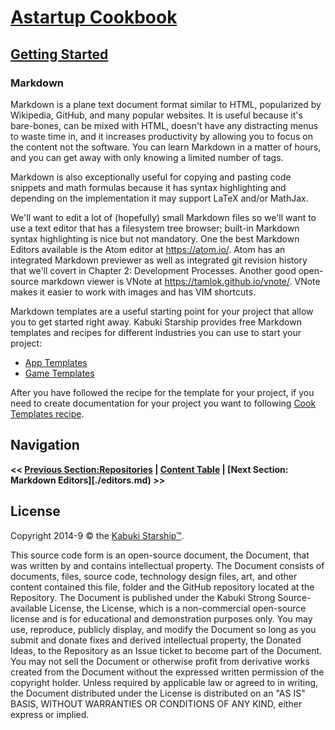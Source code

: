 # [Astartup Cookbook](../readme.md)

## [Getting Started](./readme.md)

### Markdown

Markdown is a plane text document format similar to HTML, popularized by Wikipedia, GitHub, and many popular websites. It is useful because it's bare-bones, can be mixed with HTML, doesn't have any distracting menus to waste time in, and it increases productivity by allowing you to focus on the content not the software. You can learn Markdown in a matter of hours, and you can get away with only knowing a limited number of tags.

Markdown is also exceptionally useful for copying and pasting code snippets and math formulas because it has syntax highlighting and depending on the implementation it may support LaTeX and/or MathJax.

We'll want to edit a lot of (hopefully) small Markdown files so we'll want to use a text editor that has a filesystem tree browser; built-in Markdown syntax highlighting is nice but not mandatory. One the best Markdown Editors available is the Atom editor at <https://atom.io/>. Atom has an integrated Markdown previewer as well as integrated git revision history that we'll covert in Chapter 2: Development Processes. Another good open-source markdown viewer is VNote at <https://tamlok.github.io/vnote/>. VNote makes it easier to work with images and has VIM shortcuts.

Markdown templates are a useful starting point for your project that allow you to get started right away. Kabuki Starship provides free Markdown templates and recipes for different industries you can use to start your project:

* [App Templates](./app_templates.md)
* [Game Templates](./game_templates.md)

After you have followed the recipe for the template for your project, if you need to create documentation for your project you want to following [Cook Templates recipe](./markdown_cookbook.md).

## Navigation

**<< [Previous Section:Repositories](../repositories.md) | [Content Table](../readme.md) | [Next Section: Markdown Editors][./editors.md) >>**

## License

Copyright 2014-9 © the [Kabuki Starship™](https://kabukistarship.com).

This source code form is an open-source document, the Document, that was written by and contains intellectual property. The Document consists of documents, files, source code, technology design files, art, and other content contained this file, folder and the GitHub repository located at the Repository. The Document is published under the Kabuki Strong Source-available License, the License, which is a non-commercial open-source license and is for educational and demonstration purposes only. You may use, reproduce, publicly display, and modify the Document so long as you submit and donate fixes and derived intellectual property, the Donated Ideas, to the Repository as an Issue ticket to become part of the Document. You may not sell the Document or otherwise profit from derivative works created from the Document without the expressed written permission of the copyright holder. Unless required by applicable law or agreed to in writing, the Document distributed under the License is distributed on an "AS IS" BASIS, WITHOUT WARRANTIES OR CONDITIONS OF ANY KIND, either express or implied.
